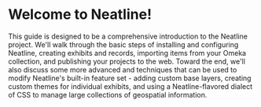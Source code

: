 # Welcome to Neatline!

This guide is designed to be a comprehensive introduction to the Neatline project. We'll walk through the basic steps of installing and configuring Neatline, creating exhibits and records, importing items from your Omeka collection, and publishing your projects to the web. Toward the end, we'll also discuss some more advanced and techniques that can be used to modify Neatline's built-in feature set - adding custom base layers, creating custom themes for individual exhibits, and using a Neatline-flavored dialect of CSS to manage large collections of geospatial information.
